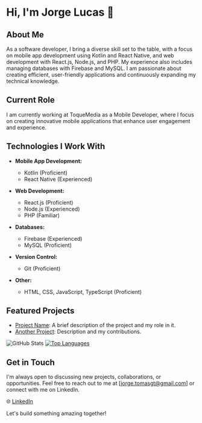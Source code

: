 # Hi, I'm Jorge Lucas 👋

## About Me

As a software developer, I bring a diverse skill set to the table, with a focus on mobile app development using Kotlin and React Native, and web development with React.js, Node.js, and PHP. My experience also includes managing databases with Firebase and MySQL. I am passionate about creating efficient, user-friendly applications and continuously expanding my technical knowledge.

## Current Role

I am currently working at ToqueMedia as a Mobile Developer, where I focus on creating innovative mobile applications that enhance user engagement and experience.

## Technologies I Work With

- **Mobile App Development:**
  - Kotlin (Proficient)
  - React Native (Experienced)

- **Web Development:**
  - React.js (Proficient)
  - Node.js (Experienced)
  - PHP (Familiar)

- **Databases:**
  - Firebase (Experienced)
  - MySQL (Proficient)

- **Version Control:**
  - Git (Proficient)

- **Other:**
  - HTML, CSS, JavaScript, TypeScript (Proficient)

## Featured Projects

- [Project Name](link): A brief description of the project and my role in it.
- [Another Project](link): Description and my contributions.

![GitHub Stats](https://github-readme-stats.vercel.app/api?username=jorgelucasjs&count_private=true&show_icons=true&theme=radical)
[![Top Languages](https://github-readme-stats.vercel.app/api/top-langs/?username=jorgelucasjs)](https://github.com/anuraghazra/github-readme-stats)

## Get in Touch

I'm always open to discussing new projects, collaborations, or opportunities. Feel free to reach out to me at [jorge.tomasgt@gmail.com] or connect with me on LinkedIn.

🌐 [LinkedIn](https://www.linkedin.com/in/jorge-lucas-js-40201a1a2/)

Let's build something amazing together!
